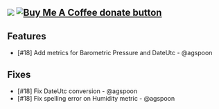[![](https://img.shields.io/static/v1?label=Sponsor&message=%E2%9D%A4&logo=GitHub&color=%23fe8e86)](https://github.com/sponsors/philosowaffle) <span class="badge-buymeacoffee"><a href="https://www.buymeacoffee.com/philosowaffle" title="Donate to this project using Buy Me A Coffee"><img src="https://img.shields.io/badge/buy%20me%20a%20coffee-donate-yellow.svg" alt="Buy Me A Coffee donate button" /></a></span>
---

## Features

- [#18] Add metrics for Barometric Pressure and DateUtc - @agspoon 

## Fixes

- [#18] Fix DateUtc conversion - @agspoon
- [#18] Fix spelling error on Humidity metric - @agspoon
